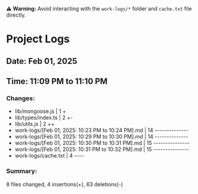 **⚠️ Warning:** Avoid interacting with the `work-logs/*` folder and `cache.txt` file directly.

# Project Logs

## Date: Feb 01, 2025

## Time: 11:09 PM to 11:10 PM

### Changes:
- lib/mongoose.js                                   |  1 +
-  lib/types/index.ts                                |  2 +-
-  lib/utils.js                                      |  2 ++
-  work-logs/[Feb 01, 2025: 10:23 PM to 10:24 PM].md | 14 --------------
-  work-logs/[Feb 01, 2025: 10:29 PM to 10:30 PM].md | 14 --------------
-  work-logs/[Feb 01, 2025: 10:30 PM to 10:31 PM].md | 15 ---------------
-  work-logs/[Feb 01, 2025: 10:31 PM to 10:32 PM].md | 15 ---------------
-  work-logs/cache.txt                               |  4 ----

### Summary:
 8 files changed, 4 insertions(+), 63 deletions(-)